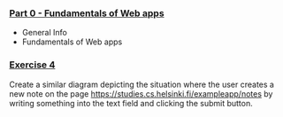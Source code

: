 ### [Part 0 - Fundamentals of Web apps](https://fullstackopen.com/en/part0)
- General Info
- Fundamentals of Web apps

### [Exercise 4](Exercise4.md)
Create a similar diagram depicting the situation where the user creates a new note on the page https://studies.cs.helsinki.fi/exampleapp/notes by writing something into the text field and clicking the submit button.